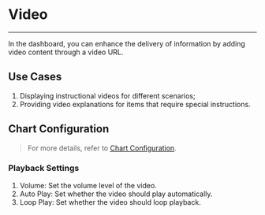 # Video
---

In the dashboard, you can enhance the delivery of information by adding video content through a video URL.

## Use Cases

1. Displaying instructional videos for different scenarios;  
2. Providing video explanations for items that require special instructions.

## Chart Configuration

> For more details, refer to [Chart Configuration](./chart-config.md).

### Playback Settings

1. Volume: Set the volume level of the video.    
2. Auto Play: Set whether the video should play automatically.    
3. Loop Play: Set whether the video should loop playback.     

<!--
## Example Image

The following image shows an example of an explanatory video:

![](../img/video.png)

-->